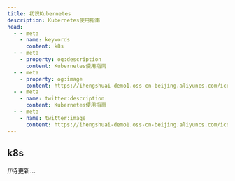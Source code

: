 ```yaml
---
title: 初识Kubernetes
description: Kubernetes使用指南
head:
  - - meta
    - name: keywords
      content: k8s
  - - meta
    - property: og:description
      content: Kubernetes使用指南
  - - meta
    - property: og:image
      content: https://ihengshuai-demo1.oss-cn-beijing.aliyuncs.com/icon-k8s.png
  - - meta
    - name: twitter:description
      content: Kubernetes使用指南
  - - meta
    - name: twitter:image
      content: https://ihengshuai-demo1.oss-cn-beijing.aliyuncs.com/icon-k8s.png
---
```


## k8s
 //待更新...



<Gitalk />